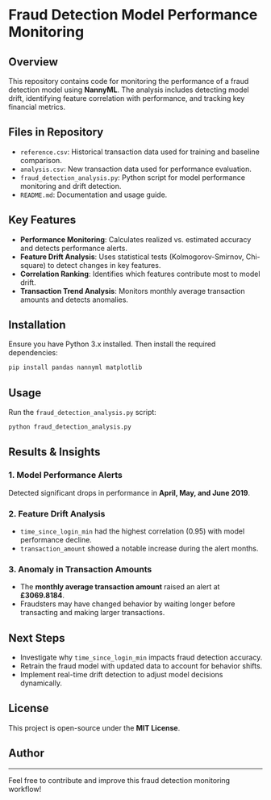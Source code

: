 # Fraud Detection Model Performance Monitoring

## Overview
This repository contains code for monitoring the performance of a fraud detection model using **NannyML**. The analysis includes detecting model drift, identifying feature correlation with performance, and tracking key financial metrics.

## Files in Repository
- `reference.csv`: Historical transaction data used for training and baseline comparison.
- `analysis.csv`: New transaction data used for performance evaluation.
- `fraud_detection_analysis.py`: Python script for model performance monitoring and drift detection.
- `README.md`: Documentation and usage guide.

## Key Features
- **Performance Monitoring**: Calculates realized vs. estimated accuracy and detects performance alerts.
- **Feature Drift Analysis**: Uses statistical tests (Kolmogorov-Smirnov, Chi-square) to detect changes in key features.
- **Correlation Ranking**: Identifies which features contribute most to model drift.
- **Transaction Trend Analysis**: Monitors monthly average transaction amounts and detects anomalies.

## Installation
Ensure you have Python 3.x installed. Then install the required dependencies:

```bash
pip install pandas nannyml matplotlib
```

## Usage
Run the `fraud_detection_analysis.py` script:

```bash
python fraud_detection_analysis.py
```

## Results & Insights
### 1. **Model Performance Alerts**
Detected significant drops in performance in **April, May, and June 2019**.

### 2. **Feature Drift Analysis**
- `time_since_login_min` had the highest correlation (0.95) with model performance decline.
- `transaction_amount` showed a notable increase during the alert months.

### 3. **Anomaly in Transaction Amounts**
- The **monthly average transaction amount** raised an alert at **£3069.8184**.
- Fraudsters may have changed behavior by waiting longer before transacting and making larger transactions.

## Next Steps
- Investigate why `time_since_login_min` impacts fraud detection accuracy.
- Retrain the fraud model with updated data to account for behavior shifts.
- Implement real-time drift detection to adjust model decisions dynamically.

## License
This project is open-source under the **MIT License**.

## Author


---

Feel free to contribute and improve this fraud detection monitoring workflow!

